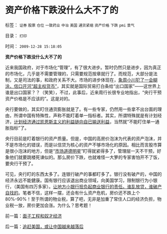 # 资产价格下跌没什么大不了的

标签： `证券` `股票` `仓位` `一致药业` `中冶` `美国` `通货紧缩` `资产价格` `下跌` `pmi` `景气` 

目录： `打印`

时间： `2009-12-28 15:18:05`

**资产价格下跌没什么大不了的**

近来我国政府，对于市场化“管理”，有了很大进步。暂时仍然只是进步，因为真正的市场化，几乎是不需要管理的，只需要规范按章就行了。而规范，大部分是法制，又是司法的事，和政府关系不大。市场的进步体现在，[象周小川犯了一会糊涂，信口开河“超主权货币”](../../../2009/3/29/外汇投资管理办法;保障房的厕所;周小川新瓶旧酒笨主意.md)，其实就是国际贸易打白条给“出口国家”——这世界上谁是出口国家？？（笑笑），不过，此事后，近来周行长很专业地指出，“央行干预资产价格是不应该的”。这是对的。

央行要做的，其实盯住通货膨胀就是了。有一些专家，仍然用一些拿不出台面的理由，所谓中国有特殊性，声称不能盯着单一指标者。其实，所谓特殊就是有计划经济，[计划经济通过凯恩斯主义的利益链向自已输送利益](../../../2009/4/22/费雪教条之通货紧缩有害论背后的资产利益链.md)，当然就“不能盯住单一通胀指标”了。

央行目前是盯着银行的资产质量。但是，中国的高房价泡沫为代表的资产泡沫，并不是市场化的错误，而是以信贷为核心的资产不够市场化的原因。相比而言股市算是很小泡沫的地方，但是“[市场道德明星](../../../2009/4/16/社会压力传递和媒体道德明星.md)”盯得就紧得多了，管理层一天不干预，好象他们就要跳楼死谏似的。那么房价下跌，也就难怪一大箩的专家害怕开不了饭，要央行干预了。

可见，央行盯的东西太多了。连银行破产的事都盯多了。银行没有破产的，中国的经济永远不能健康。国有银行应该退出商业领域，向美国学习，限制银行为小银行，（美国有四万多家）。[让地方小银行担负起商业银行的责任。谁乱放贷，谁破产自找的](../../../2009/8/13/改革关键的战区是银行造小造强承担责任的改革.md)。笔者不信，这样一摆，还会有什么资产危机，房价还不跌上个80%-90%！至于所谓的物业税，算了吧，无非是加重了常住人口的经济负担，物业税一放，房价更加会涨。为什么？思考题！



前一篇：[面子工程和奴才经济](../../../2009/12/27/面子工程和奴才经济.md)

后一篇：[追赶美国，或让中国越来越落后](../../../2009/12/28/追赶美国，或让中国越来越落后.md)